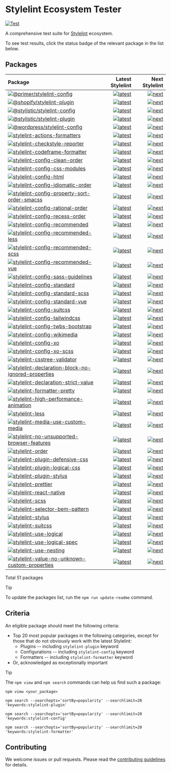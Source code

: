# Stylelint Ecosystem Tester

[![Test](https://github.com/stylelint/stylelint-ecosystem-tester/actions/workflows/test.yml/badge.svg)](https://github.com/stylelint/stylelint-ecosystem-tester/actions/workflows/test.yml)

A comprehensive test suite for [Stylelint](https://stylelint.io) ecosystem.

To see test results, click the status badge of the relevant package in the list below.

## Packages

<!-- START:PACKAGES -->

| Package                                                                                                                                                                                                                     |                                                                                                                                                                                                                                                                                                                            Latest Stylelint |                                                                                                                                                                                                                                                                                                                        Next Stylelint |
| :-------------------------------------------------------------------------------------------------------------------------------------------------------------------------------------------------------------------------- | ------------------------------------------------------------------------------------------------------------------------------------------------------------------------------------------------------------------------------------------------------------------------------------------------------------------------------------------: | ------------------------------------------------------------------------------------------------------------------------------------------------------------------------------------------------------------------------------------------------------------------------------------------------------------------------------------: |
| [![@primer/stylelint-config](https://img.shields.io/npm/v/@primer/stylelint-config.svg)](https://www.npmjs.com/package/@primer/stylelint-config)                                                                            |                                                     [![latest](https://github.com/romainmenke/stylelint-ecosystem-tester/actions/workflows/test-package-000-primer-stylelint-config.latest.yml/badge.svg)](https://github.com/romainmenke/stylelint-ecosystem-tester/actions/workflows/test-package-000-primer-stylelint-config.latest.yml) |                                                     [![next](https://github.com/romainmenke/stylelint-ecosystem-tester/actions/workflows/test-package-000-primer-stylelint-config.next.yml/badge.svg)](https://github.com/romainmenke/stylelint-ecosystem-tester/actions/workflows/test-package-000-primer-stylelint-config.next.yml) |
| [![@shopify/stylelint-plugin](https://img.shields.io/npm/v/@shopify/stylelint-plugin.svg)](https://www.npmjs.com/package/@shopify/stylelint-plugin)                                                                         |                                                   [![latest](https://github.com/romainmenke/stylelint-ecosystem-tester/actions/workflows/test-package-001-shopify-stylelint-plugin.latest.yml/badge.svg)](https://github.com/romainmenke/stylelint-ecosystem-tester/actions/workflows/test-package-001-shopify-stylelint-plugin.latest.yml) |                                                   [![next](https://github.com/romainmenke/stylelint-ecosystem-tester/actions/workflows/test-package-001-shopify-stylelint-plugin.next.yml/badge.svg)](https://github.com/romainmenke/stylelint-ecosystem-tester/actions/workflows/test-package-001-shopify-stylelint-plugin.next.yml) |
| [![@stylistic/stylelint-config](https://img.shields.io/npm/v/@stylistic/stylelint-config.svg)](https://www.npmjs.com/package/@stylistic/stylelint-config)                                                                   |                                               [![latest](https://github.com/romainmenke/stylelint-ecosystem-tester/actions/workflows/test-package-002-stylistic-stylelint-config.latest.yml/badge.svg)](https://github.com/romainmenke/stylelint-ecosystem-tester/actions/workflows/test-package-002-stylistic-stylelint-config.latest.yml) |                                               [![next](https://github.com/romainmenke/stylelint-ecosystem-tester/actions/workflows/test-package-002-stylistic-stylelint-config.next.yml/badge.svg)](https://github.com/romainmenke/stylelint-ecosystem-tester/actions/workflows/test-package-002-stylistic-stylelint-config.next.yml) |
| [![@stylistic/stylelint-plugin](https://img.shields.io/npm/v/@stylistic/stylelint-plugin.svg)](https://www.npmjs.com/package/@stylistic/stylelint-plugin)                                                                   |                                               [![latest](https://github.com/romainmenke/stylelint-ecosystem-tester/actions/workflows/test-package-003-stylistic-stylelint-plugin.latest.yml/badge.svg)](https://github.com/romainmenke/stylelint-ecosystem-tester/actions/workflows/test-package-003-stylistic-stylelint-plugin.latest.yml) |                                               [![next](https://github.com/romainmenke/stylelint-ecosystem-tester/actions/workflows/test-package-003-stylistic-stylelint-plugin.next.yml/badge.svg)](https://github.com/romainmenke/stylelint-ecosystem-tester/actions/workflows/test-package-003-stylistic-stylelint-plugin.next.yml) |
| [![@wordpress/stylelint-config](https://img.shields.io/npm/v/@wordpress/stylelint-config.svg)](https://www.npmjs.com/package/@wordpress/stylelint-config)                                                                   |                                               [![latest](https://github.com/romainmenke/stylelint-ecosystem-tester/actions/workflows/test-package-004-wordpress-stylelint-config.latest.yml/badge.svg)](https://github.com/romainmenke/stylelint-ecosystem-tester/actions/workflows/test-package-004-wordpress-stylelint-config.latest.yml) |                                               [![next](https://github.com/romainmenke/stylelint-ecosystem-tester/actions/workflows/test-package-004-wordpress-stylelint-config.next.yml/badge.svg)](https://github.com/romainmenke/stylelint-ecosystem-tester/actions/workflows/test-package-004-wordpress-stylelint-config.next.yml) |
| [![stylelint-actions-formatters](https://img.shields.io/npm/v/stylelint-actions-formatters.svg)](https://www.npmjs.com/package/stylelint-actions-formatters)                                                                |                                           [![latest](https://github.com/romainmenke/stylelint-ecosystem-tester/actions/workflows/test-package-005-stylelint-actions-formatters.latest.yml/badge.svg)](https://github.com/romainmenke/stylelint-ecosystem-tester/actions/workflows/test-package-005-stylelint-actions-formatters.latest.yml) |                                           [![next](https://github.com/romainmenke/stylelint-ecosystem-tester/actions/workflows/test-package-005-stylelint-actions-formatters.next.yml/badge.svg)](https://github.com/romainmenke/stylelint-ecosystem-tester/actions/workflows/test-package-005-stylelint-actions-formatters.next.yml) |
| [![stylelint-checkstyle-reporter](https://img.shields.io/npm/v/stylelint-checkstyle-reporter.svg)](https://www.npmjs.com/package/stylelint-checkstyle-reporter)                                                             |                                         [![latest](https://github.com/romainmenke/stylelint-ecosystem-tester/actions/workflows/test-package-006-stylelint-checkstyle-reporter.latest.yml/badge.svg)](https://github.com/romainmenke/stylelint-ecosystem-tester/actions/workflows/test-package-006-stylelint-checkstyle-reporter.latest.yml) |                                         [![next](https://github.com/romainmenke/stylelint-ecosystem-tester/actions/workflows/test-package-006-stylelint-checkstyle-reporter.next.yml/badge.svg)](https://github.com/romainmenke/stylelint-ecosystem-tester/actions/workflows/test-package-006-stylelint-checkstyle-reporter.next.yml) |
| [![stylelint-codeframe-formatter](https://img.shields.io/npm/v/stylelint-codeframe-formatter.svg)](https://www.npmjs.com/package/stylelint-codeframe-formatter)                                                             |                                         [![latest](https://github.com/romainmenke/stylelint-ecosystem-tester/actions/workflows/test-package-007-stylelint-codeframe-formatter.latest.yml/badge.svg)](https://github.com/romainmenke/stylelint-ecosystem-tester/actions/workflows/test-package-007-stylelint-codeframe-formatter.latest.yml) |                                         [![next](https://github.com/romainmenke/stylelint-ecosystem-tester/actions/workflows/test-package-007-stylelint-codeframe-formatter.next.yml/badge.svg)](https://github.com/romainmenke/stylelint-ecosystem-tester/actions/workflows/test-package-007-stylelint-codeframe-formatter.next.yml) |
| [![stylelint-config-clean-order](https://img.shields.io/npm/v/stylelint-config-clean-order.svg)](https://www.npmjs.com/package/stylelint-config-clean-order)                                                                |                                           [![latest](https://github.com/romainmenke/stylelint-ecosystem-tester/actions/workflows/test-package-008-stylelint-config-clean-order.latest.yml/badge.svg)](https://github.com/romainmenke/stylelint-ecosystem-tester/actions/workflows/test-package-008-stylelint-config-clean-order.latest.yml) |                                           [![next](https://github.com/romainmenke/stylelint-ecosystem-tester/actions/workflows/test-package-008-stylelint-config-clean-order.next.yml/badge.svg)](https://github.com/romainmenke/stylelint-ecosystem-tester/actions/workflows/test-package-008-stylelint-config-clean-order.next.yml) |
| [![stylelint-config-css-modules](https://img.shields.io/npm/v/stylelint-config-css-modules.svg)](https://www.npmjs.com/package/stylelint-config-css-modules)                                                                |                                           [![latest](https://github.com/romainmenke/stylelint-ecosystem-tester/actions/workflows/test-package-009-stylelint-config-css-modules.latest.yml/badge.svg)](https://github.com/romainmenke/stylelint-ecosystem-tester/actions/workflows/test-package-009-stylelint-config-css-modules.latest.yml) |                                           [![next](https://github.com/romainmenke/stylelint-ecosystem-tester/actions/workflows/test-package-009-stylelint-config-css-modules.next.yml/badge.svg)](https://github.com/romainmenke/stylelint-ecosystem-tester/actions/workflows/test-package-009-stylelint-config-css-modules.next.yml) |
| [![stylelint-config-html](https://img.shields.io/npm/v/stylelint-config-html.svg)](https://www.npmjs.com/package/stylelint-config-html)                                                                                     |                                                         [![latest](https://github.com/romainmenke/stylelint-ecosystem-tester/actions/workflows/test-package-010-stylelint-config-html.latest.yml/badge.svg)](https://github.com/romainmenke/stylelint-ecosystem-tester/actions/workflows/test-package-010-stylelint-config-html.latest.yml) |                                                         [![next](https://github.com/romainmenke/stylelint-ecosystem-tester/actions/workflows/test-package-010-stylelint-config-html.next.yml/badge.svg)](https://github.com/romainmenke/stylelint-ecosystem-tester/actions/workflows/test-package-010-stylelint-config-html.next.yml) |
| [![stylelint-config-idiomatic-order](https://img.shields.io/npm/v/stylelint-config-idiomatic-order.svg)](https://www.npmjs.com/package/stylelint-config-idiomatic-order)                                                    |                                   [![latest](https://github.com/romainmenke/stylelint-ecosystem-tester/actions/workflows/test-package-011-stylelint-config-idiomatic-order.latest.yml/badge.svg)](https://github.com/romainmenke/stylelint-ecosystem-tester/actions/workflows/test-package-011-stylelint-config-idiomatic-order.latest.yml) |                                   [![next](https://github.com/romainmenke/stylelint-ecosystem-tester/actions/workflows/test-package-011-stylelint-config-idiomatic-order.next.yml/badge.svg)](https://github.com/romainmenke/stylelint-ecosystem-tester/actions/workflows/test-package-011-stylelint-config-idiomatic-order.next.yml) |
| [![stylelint-config-property-sort-order-smacss](https://img.shields.io/npm/v/stylelint-config-property-sort-order-smacss.svg)](https://www.npmjs.com/package/stylelint-config-property-sort-order-smacss)                   |             [![latest](https://github.com/romainmenke/stylelint-ecosystem-tester/actions/workflows/test-package-012-stylelint-config-property-sort-order-smacss.latest.yml/badge.svg)](https://github.com/romainmenke/stylelint-ecosystem-tester/actions/workflows/test-package-012-stylelint-config-property-sort-order-smacss.latest.yml) |             [![next](https://github.com/romainmenke/stylelint-ecosystem-tester/actions/workflows/test-package-012-stylelint-config-property-sort-order-smacss.next.yml/badge.svg)](https://github.com/romainmenke/stylelint-ecosystem-tester/actions/workflows/test-package-012-stylelint-config-property-sort-order-smacss.next.yml) |
| [![stylelint-config-rational-order](https://img.shields.io/npm/v/stylelint-config-rational-order.svg)](https://www.npmjs.com/package/stylelint-config-rational-order)                                                       |                                     [![latest](https://github.com/romainmenke/stylelint-ecosystem-tester/actions/workflows/test-package-013-stylelint-config-rational-order.latest.yml/badge.svg)](https://github.com/romainmenke/stylelint-ecosystem-tester/actions/workflows/test-package-013-stylelint-config-rational-order.latest.yml) |                                     [![next](https://github.com/romainmenke/stylelint-ecosystem-tester/actions/workflows/test-package-013-stylelint-config-rational-order.next.yml/badge.svg)](https://github.com/romainmenke/stylelint-ecosystem-tester/actions/workflows/test-package-013-stylelint-config-rational-order.next.yml) |
| [![stylelint-config-recess-order](https://img.shields.io/npm/v/stylelint-config-recess-order.svg)](https://www.npmjs.com/package/stylelint-config-recess-order)                                                             |                                         [![latest](https://github.com/romainmenke/stylelint-ecosystem-tester/actions/workflows/test-package-014-stylelint-config-recess-order.latest.yml/badge.svg)](https://github.com/romainmenke/stylelint-ecosystem-tester/actions/workflows/test-package-014-stylelint-config-recess-order.latest.yml) |                                         [![next](https://github.com/romainmenke/stylelint-ecosystem-tester/actions/workflows/test-package-014-stylelint-config-recess-order.next.yml/badge.svg)](https://github.com/romainmenke/stylelint-ecosystem-tester/actions/workflows/test-package-014-stylelint-config-recess-order.next.yml) |
| [![stylelint-config-recommended](https://img.shields.io/npm/v/stylelint-config-recommended.svg)](https://www.npmjs.com/package/stylelint-config-recommended)                                                                |                                           [![latest](https://github.com/romainmenke/stylelint-ecosystem-tester/actions/workflows/test-package-015-stylelint-config-recommended.latest.yml/badge.svg)](https://github.com/romainmenke/stylelint-ecosystem-tester/actions/workflows/test-package-015-stylelint-config-recommended.latest.yml) |                                           [![next](https://github.com/romainmenke/stylelint-ecosystem-tester/actions/workflows/test-package-015-stylelint-config-recommended.next.yml/badge.svg)](https://github.com/romainmenke/stylelint-ecosystem-tester/actions/workflows/test-package-015-stylelint-config-recommended.next.yml) |
| [![stylelint-config-recommended-less](https://img.shields.io/npm/v/stylelint-config-recommended-less.svg)](https://www.npmjs.com/package/stylelint-config-recommended-less)                                                 |                                 [![latest](https://github.com/romainmenke/stylelint-ecosystem-tester/actions/workflows/test-package-016-stylelint-config-recommended-less.latest.yml/badge.svg)](https://github.com/romainmenke/stylelint-ecosystem-tester/actions/workflows/test-package-016-stylelint-config-recommended-less.latest.yml) |                                 [![next](https://github.com/romainmenke/stylelint-ecosystem-tester/actions/workflows/test-package-016-stylelint-config-recommended-less.next.yml/badge.svg)](https://github.com/romainmenke/stylelint-ecosystem-tester/actions/workflows/test-package-016-stylelint-config-recommended-less.next.yml) |
| [![stylelint-config-recommended-scss](https://img.shields.io/npm/v/stylelint-config-recommended-scss.svg)](https://www.npmjs.com/package/stylelint-config-recommended-scss)                                                 |                                 [![latest](https://github.com/romainmenke/stylelint-ecosystem-tester/actions/workflows/test-package-017-stylelint-config-recommended-scss.latest.yml/badge.svg)](https://github.com/romainmenke/stylelint-ecosystem-tester/actions/workflows/test-package-017-stylelint-config-recommended-scss.latest.yml) |                                 [![next](https://github.com/romainmenke/stylelint-ecosystem-tester/actions/workflows/test-package-017-stylelint-config-recommended-scss.next.yml/badge.svg)](https://github.com/romainmenke/stylelint-ecosystem-tester/actions/workflows/test-package-017-stylelint-config-recommended-scss.next.yml) |
| [![stylelint-config-recommended-vue](https://img.shields.io/npm/v/stylelint-config-recommended-vue.svg)](https://www.npmjs.com/package/stylelint-config-recommended-vue)                                                    |                                   [![latest](https://github.com/romainmenke/stylelint-ecosystem-tester/actions/workflows/test-package-018-stylelint-config-recommended-vue.latest.yml/badge.svg)](https://github.com/romainmenke/stylelint-ecosystem-tester/actions/workflows/test-package-018-stylelint-config-recommended-vue.latest.yml) |                                   [![next](https://github.com/romainmenke/stylelint-ecosystem-tester/actions/workflows/test-package-018-stylelint-config-recommended-vue.next.yml/badge.svg)](https://github.com/romainmenke/stylelint-ecosystem-tester/actions/workflows/test-package-018-stylelint-config-recommended-vue.next.yml) |
| [![stylelint-config-sass-guidelines](https://img.shields.io/npm/v/stylelint-config-sass-guidelines.svg)](https://www.npmjs.com/package/stylelint-config-sass-guidelines)                                                    |                                   [![latest](https://github.com/romainmenke/stylelint-ecosystem-tester/actions/workflows/test-package-019-stylelint-config-sass-guidelines.latest.yml/badge.svg)](https://github.com/romainmenke/stylelint-ecosystem-tester/actions/workflows/test-package-019-stylelint-config-sass-guidelines.latest.yml) |                                   [![next](https://github.com/romainmenke/stylelint-ecosystem-tester/actions/workflows/test-package-019-stylelint-config-sass-guidelines.next.yml/badge.svg)](https://github.com/romainmenke/stylelint-ecosystem-tester/actions/workflows/test-package-019-stylelint-config-sass-guidelines.next.yml) |
| [![stylelint-config-standard](https://img.shields.io/npm/v/stylelint-config-standard.svg)](https://www.npmjs.com/package/stylelint-config-standard)                                                                         |                                                 [![latest](https://github.com/romainmenke/stylelint-ecosystem-tester/actions/workflows/test-package-020-stylelint-config-standard.latest.yml/badge.svg)](https://github.com/romainmenke/stylelint-ecosystem-tester/actions/workflows/test-package-020-stylelint-config-standard.latest.yml) |                                                 [![next](https://github.com/romainmenke/stylelint-ecosystem-tester/actions/workflows/test-package-020-stylelint-config-standard.next.yml/badge.svg)](https://github.com/romainmenke/stylelint-ecosystem-tester/actions/workflows/test-package-020-stylelint-config-standard.next.yml) |
| [![stylelint-config-standard-scss](https://img.shields.io/npm/v/stylelint-config-standard-scss.svg)](https://www.npmjs.com/package/stylelint-config-standard-scss)                                                          |                                       [![latest](https://github.com/romainmenke/stylelint-ecosystem-tester/actions/workflows/test-package-021-stylelint-config-standard-scss.latest.yml/badge.svg)](https://github.com/romainmenke/stylelint-ecosystem-tester/actions/workflows/test-package-021-stylelint-config-standard-scss.latest.yml) |                                       [![next](https://github.com/romainmenke/stylelint-ecosystem-tester/actions/workflows/test-package-021-stylelint-config-standard-scss.next.yml/badge.svg)](https://github.com/romainmenke/stylelint-ecosystem-tester/actions/workflows/test-package-021-stylelint-config-standard-scss.next.yml) |
| [![stylelint-config-standard-vue](https://img.shields.io/npm/v/stylelint-config-standard-vue.svg)](https://www.npmjs.com/package/stylelint-config-standard-vue)                                                             |                                         [![latest](https://github.com/romainmenke/stylelint-ecosystem-tester/actions/workflows/test-package-022-stylelint-config-standard-vue.latest.yml/badge.svg)](https://github.com/romainmenke/stylelint-ecosystem-tester/actions/workflows/test-package-022-stylelint-config-standard-vue.latest.yml) |                                         [![next](https://github.com/romainmenke/stylelint-ecosystem-tester/actions/workflows/test-package-022-stylelint-config-standard-vue.next.yml/badge.svg)](https://github.com/romainmenke/stylelint-ecosystem-tester/actions/workflows/test-package-022-stylelint-config-standard-vue.next.yml) |
| [![stylelint-config-suitcss](https://img.shields.io/npm/v/stylelint-config-suitcss.svg)](https://www.npmjs.com/package/stylelint-config-suitcss)                                                                            |                                                   [![latest](https://github.com/romainmenke/stylelint-ecosystem-tester/actions/workflows/test-package-023-stylelint-config-suitcss.latest.yml/badge.svg)](https://github.com/romainmenke/stylelint-ecosystem-tester/actions/workflows/test-package-023-stylelint-config-suitcss.latest.yml) |                                                   [![next](https://github.com/romainmenke/stylelint-ecosystem-tester/actions/workflows/test-package-023-stylelint-config-suitcss.next.yml/badge.svg)](https://github.com/romainmenke/stylelint-ecosystem-tester/actions/workflows/test-package-023-stylelint-config-suitcss.next.yml) |
| [![stylelint-config-tailwindcss](https://img.shields.io/npm/v/stylelint-config-tailwindcss.svg)](https://www.npmjs.com/package/stylelint-config-tailwindcss)                                                                |                                           [![latest](https://github.com/romainmenke/stylelint-ecosystem-tester/actions/workflows/test-package-024-stylelint-config-tailwindcss.latest.yml/badge.svg)](https://github.com/romainmenke/stylelint-ecosystem-tester/actions/workflows/test-package-024-stylelint-config-tailwindcss.latest.yml) |                                           [![next](https://github.com/romainmenke/stylelint-ecosystem-tester/actions/workflows/test-package-024-stylelint-config-tailwindcss.next.yml/badge.svg)](https://github.com/romainmenke/stylelint-ecosystem-tester/actions/workflows/test-package-024-stylelint-config-tailwindcss.next.yml) |
| [![stylelint-config-twbs-bootstrap](https://img.shields.io/npm/v/stylelint-config-twbs-bootstrap.svg)](https://www.npmjs.com/package/stylelint-config-twbs-bootstrap)                                                       |                                     [![latest](https://github.com/romainmenke/stylelint-ecosystem-tester/actions/workflows/test-package-025-stylelint-config-twbs-bootstrap.latest.yml/badge.svg)](https://github.com/romainmenke/stylelint-ecosystem-tester/actions/workflows/test-package-025-stylelint-config-twbs-bootstrap.latest.yml) |                                     [![next](https://github.com/romainmenke/stylelint-ecosystem-tester/actions/workflows/test-package-025-stylelint-config-twbs-bootstrap.next.yml/badge.svg)](https://github.com/romainmenke/stylelint-ecosystem-tester/actions/workflows/test-package-025-stylelint-config-twbs-bootstrap.next.yml) |
| [![stylelint-config-wikimedia](https://img.shields.io/npm/v/stylelint-config-wikimedia.svg)](https://www.npmjs.com/package/stylelint-config-wikimedia)                                                                      |                                               [![latest](https://github.com/romainmenke/stylelint-ecosystem-tester/actions/workflows/test-package-026-stylelint-config-wikimedia.latest.yml/badge.svg)](https://github.com/romainmenke/stylelint-ecosystem-tester/actions/workflows/test-package-026-stylelint-config-wikimedia.latest.yml) |                                               [![next](https://github.com/romainmenke/stylelint-ecosystem-tester/actions/workflows/test-package-026-stylelint-config-wikimedia.next.yml/badge.svg)](https://github.com/romainmenke/stylelint-ecosystem-tester/actions/workflows/test-package-026-stylelint-config-wikimedia.next.yml) |
| [![stylelint-config-xo](https://img.shields.io/npm/v/stylelint-config-xo.svg)](https://www.npmjs.com/package/stylelint-config-xo)                                                                                           |                                                             [![latest](https://github.com/romainmenke/stylelint-ecosystem-tester/actions/workflows/test-package-027-stylelint-config-xo.latest.yml/badge.svg)](https://github.com/romainmenke/stylelint-ecosystem-tester/actions/workflows/test-package-027-stylelint-config-xo.latest.yml) |                                                             [![next](https://github.com/romainmenke/stylelint-ecosystem-tester/actions/workflows/test-package-027-stylelint-config-xo.next.yml/badge.svg)](https://github.com/romainmenke/stylelint-ecosystem-tester/actions/workflows/test-package-027-stylelint-config-xo.next.yml) |
| [![stylelint-config-xo-scss](https://img.shields.io/npm/v/stylelint-config-xo-scss.svg)](https://www.npmjs.com/package/stylelint-config-xo-scss)                                                                            |                                                   [![latest](https://github.com/romainmenke/stylelint-ecosystem-tester/actions/workflows/test-package-028-stylelint-config-xo-scss.latest.yml/badge.svg)](https://github.com/romainmenke/stylelint-ecosystem-tester/actions/workflows/test-package-028-stylelint-config-xo-scss.latest.yml) |                                                   [![next](https://github.com/romainmenke/stylelint-ecosystem-tester/actions/workflows/test-package-028-stylelint-config-xo-scss.next.yml/badge.svg)](https://github.com/romainmenke/stylelint-ecosystem-tester/actions/workflows/test-package-028-stylelint-config-xo-scss.next.yml) |
| [![stylelint-csstree-validator](https://img.shields.io/npm/v/stylelint-csstree-validator.svg)](https://www.npmjs.com/package/stylelint-csstree-validator)                                                                   |                                             [![latest](https://github.com/romainmenke/stylelint-ecosystem-tester/actions/workflows/test-package-029-stylelint-csstree-validator.latest.yml/badge.svg)](https://github.com/romainmenke/stylelint-ecosystem-tester/actions/workflows/test-package-029-stylelint-csstree-validator.latest.yml) |                                             [![next](https://github.com/romainmenke/stylelint-ecosystem-tester/actions/workflows/test-package-029-stylelint-csstree-validator.next.yml/badge.svg)](https://github.com/romainmenke/stylelint-ecosystem-tester/actions/workflows/test-package-029-stylelint-csstree-validator.next.yml) |
| [![stylelint-declaration-block-no-ignored-properties](https://img.shields.io/npm/v/stylelint-declaration-block-no-ignored-properties.svg)](https://www.npmjs.com/package/stylelint-declaration-block-no-ignored-properties) | [![latest](https://github.com/romainmenke/stylelint-ecosystem-tester/actions/workflows/test-package-030-stylelint-declaration-block-no-ignored-properties.latest.yml/badge.svg)](https://github.com/romainmenke/stylelint-ecosystem-tester/actions/workflows/test-package-030-stylelint-declaration-block-no-ignored-properties.latest.yml) | [![next](https://github.com/romainmenke/stylelint-ecosystem-tester/actions/workflows/test-package-030-stylelint-declaration-block-no-ignored-properties.next.yml/badge.svg)](https://github.com/romainmenke/stylelint-ecosystem-tester/actions/workflows/test-package-030-stylelint-declaration-block-no-ignored-properties.next.yml) |
| [![stylelint-declaration-strict-value](https://img.shields.io/npm/v/stylelint-declaration-strict-value.svg)](https://www.npmjs.com/package/stylelint-declaration-strict-value)                                              |                               [![latest](https://github.com/romainmenke/stylelint-ecosystem-tester/actions/workflows/test-package-031-stylelint-declaration-strict-value.latest.yml/badge.svg)](https://github.com/romainmenke/stylelint-ecosystem-tester/actions/workflows/test-package-031-stylelint-declaration-strict-value.latest.yml) |                               [![next](https://github.com/romainmenke/stylelint-ecosystem-tester/actions/workflows/test-package-031-stylelint-declaration-strict-value.next.yml/badge.svg)](https://github.com/romainmenke/stylelint-ecosystem-tester/actions/workflows/test-package-031-stylelint-declaration-strict-value.next.yml) |
| [![stylelint-formatter-pretty](https://img.shields.io/npm/v/stylelint-formatter-pretty.svg)](https://www.npmjs.com/package/stylelint-formatter-pretty)                                                                      |                                               [![latest](https://github.com/romainmenke/stylelint-ecosystem-tester/actions/workflows/test-package-032-stylelint-formatter-pretty.latest.yml/badge.svg)](https://github.com/romainmenke/stylelint-ecosystem-tester/actions/workflows/test-package-032-stylelint-formatter-pretty.latest.yml) |                                               [![next](https://github.com/romainmenke/stylelint-ecosystem-tester/actions/workflows/test-package-032-stylelint-formatter-pretty.next.yml/badge.svg)](https://github.com/romainmenke/stylelint-ecosystem-tester/actions/workflows/test-package-032-stylelint-formatter-pretty.next.yml) |
| [![stylelint-high-performance-animation](https://img.shields.io/npm/v/stylelint-high-performance-animation.svg)](https://www.npmjs.com/package/stylelint-high-performance-animation)                                        |                           [![latest](https://github.com/romainmenke/stylelint-ecosystem-tester/actions/workflows/test-package-033-stylelint-high-performance-animation.latest.yml/badge.svg)](https://github.com/romainmenke/stylelint-ecosystem-tester/actions/workflows/test-package-033-stylelint-high-performance-animation.latest.yml) |                           [![next](https://github.com/romainmenke/stylelint-ecosystem-tester/actions/workflows/test-package-033-stylelint-high-performance-animation.next.yml/badge.svg)](https://github.com/romainmenke/stylelint-ecosystem-tester/actions/workflows/test-package-033-stylelint-high-performance-animation.next.yml) |
| [![stylelint-less](https://img.shields.io/npm/v/stylelint-less.svg)](https://www.npmjs.com/package/stylelint-less)                                                                                                          |                                                                       [![latest](https://github.com/romainmenke/stylelint-ecosystem-tester/actions/workflows/test-package-034-stylelint-less.latest.yml/badge.svg)](https://github.com/romainmenke/stylelint-ecosystem-tester/actions/workflows/test-package-034-stylelint-less.latest.yml) |                                                                       [![next](https://github.com/romainmenke/stylelint-ecosystem-tester/actions/workflows/test-package-034-stylelint-less.next.yml/badge.svg)](https://github.com/romainmenke/stylelint-ecosystem-tester/actions/workflows/test-package-034-stylelint-less.next.yml) |
| [![stylelint-media-use-custom-media](https://img.shields.io/npm/v/stylelint-media-use-custom-media.svg)](https://www.npmjs.com/package/stylelint-media-use-custom-media)                                                    |                                   [![latest](https://github.com/romainmenke/stylelint-ecosystem-tester/actions/workflows/test-package-035-stylelint-media-use-custom-media.latest.yml/badge.svg)](https://github.com/romainmenke/stylelint-ecosystem-tester/actions/workflows/test-package-035-stylelint-media-use-custom-media.latest.yml) |                                   [![next](https://github.com/romainmenke/stylelint-ecosystem-tester/actions/workflows/test-package-035-stylelint-media-use-custom-media.next.yml/badge.svg)](https://github.com/romainmenke/stylelint-ecosystem-tester/actions/workflows/test-package-035-stylelint-media-use-custom-media.next.yml) |
| [![stylelint-no-unsupported-browser-features](https://img.shields.io/npm/v/stylelint-no-unsupported-browser-features.svg)](https://www.npmjs.com/package/stylelint-no-unsupported-browser-features)                         |                 [![latest](https://github.com/romainmenke/stylelint-ecosystem-tester/actions/workflows/test-package-036-stylelint-no-unsupported-browser-features.latest.yml/badge.svg)](https://github.com/romainmenke/stylelint-ecosystem-tester/actions/workflows/test-package-036-stylelint-no-unsupported-browser-features.latest.yml) |                 [![next](https://github.com/romainmenke/stylelint-ecosystem-tester/actions/workflows/test-package-036-stylelint-no-unsupported-browser-features.next.yml/badge.svg)](https://github.com/romainmenke/stylelint-ecosystem-tester/actions/workflows/test-package-036-stylelint-no-unsupported-browser-features.next.yml) |
| [![stylelint-order](https://img.shields.io/npm/v/stylelint-order.svg)](https://www.npmjs.com/package/stylelint-order)                                                                                                       |                                                                     [![latest](https://github.com/romainmenke/stylelint-ecosystem-tester/actions/workflows/test-package-037-stylelint-order.latest.yml/badge.svg)](https://github.com/romainmenke/stylelint-ecosystem-tester/actions/workflows/test-package-037-stylelint-order.latest.yml) |                                                                     [![next](https://github.com/romainmenke/stylelint-ecosystem-tester/actions/workflows/test-package-037-stylelint-order.next.yml/badge.svg)](https://github.com/romainmenke/stylelint-ecosystem-tester/actions/workflows/test-package-037-stylelint-order.next.yml) |
| [![stylelint-plugin-defensive-css](https://img.shields.io/npm/v/stylelint-plugin-defensive-css.svg)](https://www.npmjs.com/package/stylelint-plugin-defensive-css)                                                          |                                       [![latest](https://github.com/romainmenke/stylelint-ecosystem-tester/actions/workflows/test-package-038-stylelint-plugin-defensive-css.latest.yml/badge.svg)](https://github.com/romainmenke/stylelint-ecosystem-tester/actions/workflows/test-package-038-stylelint-plugin-defensive-css.latest.yml) |                                       [![next](https://github.com/romainmenke/stylelint-ecosystem-tester/actions/workflows/test-package-038-stylelint-plugin-defensive-css.next.yml/badge.svg)](https://github.com/romainmenke/stylelint-ecosystem-tester/actions/workflows/test-package-038-stylelint-plugin-defensive-css.next.yml) |
| [![stylelint-plugin-logical-css](https://img.shields.io/npm/v/stylelint-plugin-logical-css.svg)](https://www.npmjs.com/package/stylelint-plugin-logical-css)                                                                |                                           [![latest](https://github.com/romainmenke/stylelint-ecosystem-tester/actions/workflows/test-package-039-stylelint-plugin-logical-css.latest.yml/badge.svg)](https://github.com/romainmenke/stylelint-ecosystem-tester/actions/workflows/test-package-039-stylelint-plugin-logical-css.latest.yml) |                                           [![next](https://github.com/romainmenke/stylelint-ecosystem-tester/actions/workflows/test-package-039-stylelint-plugin-logical-css.next.yml/badge.svg)](https://github.com/romainmenke/stylelint-ecosystem-tester/actions/workflows/test-package-039-stylelint-plugin-logical-css.next.yml) |
| [![stylelint-plugin-stylus](https://img.shields.io/npm/v/stylelint-plugin-stylus.svg)](https://www.npmjs.com/package/stylelint-plugin-stylus)                                                                               |                                                     [![latest](https://github.com/romainmenke/stylelint-ecosystem-tester/actions/workflows/test-package-040-stylelint-plugin-stylus.latest.yml/badge.svg)](https://github.com/romainmenke/stylelint-ecosystem-tester/actions/workflows/test-package-040-stylelint-plugin-stylus.latest.yml) |                                                     [![next](https://github.com/romainmenke/stylelint-ecosystem-tester/actions/workflows/test-package-040-stylelint-plugin-stylus.next.yml/badge.svg)](https://github.com/romainmenke/stylelint-ecosystem-tester/actions/workflows/test-package-040-stylelint-plugin-stylus.next.yml) |
| [![stylelint-prettier](https://img.shields.io/npm/v/stylelint-prettier.svg)](https://www.npmjs.com/package/stylelint-prettier)                                                                                              |                                                               [![latest](https://github.com/romainmenke/stylelint-ecosystem-tester/actions/workflows/test-package-041-stylelint-prettier.latest.yml/badge.svg)](https://github.com/romainmenke/stylelint-ecosystem-tester/actions/workflows/test-package-041-stylelint-prettier.latest.yml) |                                                               [![next](https://github.com/romainmenke/stylelint-ecosystem-tester/actions/workflows/test-package-041-stylelint-prettier.next.yml/badge.svg)](https://github.com/romainmenke/stylelint-ecosystem-tester/actions/workflows/test-package-041-stylelint-prettier.next.yml) |
| [![stylelint-react-native](https://img.shields.io/npm/v/stylelint-react-native.svg)](https://www.npmjs.com/package/stylelint-react-native)                                                                                  |                                                       [![latest](https://github.com/romainmenke/stylelint-ecosystem-tester/actions/workflows/test-package-042-stylelint-react-native.latest.yml/badge.svg)](https://github.com/romainmenke/stylelint-ecosystem-tester/actions/workflows/test-package-042-stylelint-react-native.latest.yml) |                                                       [![next](https://github.com/romainmenke/stylelint-ecosystem-tester/actions/workflows/test-package-042-stylelint-react-native.next.yml/badge.svg)](https://github.com/romainmenke/stylelint-ecosystem-tester/actions/workflows/test-package-042-stylelint-react-native.next.yml) |
| [![stylelint-scss](https://img.shields.io/npm/v/stylelint-scss.svg)](https://www.npmjs.com/package/stylelint-scss)                                                                                                          |                                                                       [![latest](https://github.com/romainmenke/stylelint-ecosystem-tester/actions/workflows/test-package-043-stylelint-scss.latest.yml/badge.svg)](https://github.com/romainmenke/stylelint-ecosystem-tester/actions/workflows/test-package-043-stylelint-scss.latest.yml) |                                                                       [![next](https://github.com/romainmenke/stylelint-ecosystem-tester/actions/workflows/test-package-043-stylelint-scss.next.yml/badge.svg)](https://github.com/romainmenke/stylelint-ecosystem-tester/actions/workflows/test-package-043-stylelint-scss.next.yml) |
| [![stylelint-selector-bem-pattern](https://img.shields.io/npm/v/stylelint-selector-bem-pattern.svg)](https://www.npmjs.com/package/stylelint-selector-bem-pattern)                                                          |                                       [![latest](https://github.com/romainmenke/stylelint-ecosystem-tester/actions/workflows/test-package-044-stylelint-selector-bem-pattern.latest.yml/badge.svg)](https://github.com/romainmenke/stylelint-ecosystem-tester/actions/workflows/test-package-044-stylelint-selector-bem-pattern.latest.yml) |                                       [![next](https://github.com/romainmenke/stylelint-ecosystem-tester/actions/workflows/test-package-044-stylelint-selector-bem-pattern.next.yml/badge.svg)](https://github.com/romainmenke/stylelint-ecosystem-tester/actions/workflows/test-package-044-stylelint-selector-bem-pattern.next.yml) |
| [![stylelint-stylus](https://img.shields.io/npm/v/stylelint-stylus.svg)](https://www.npmjs.com/package/stylelint-stylus)                                                                                                    |                                                                   [![latest](https://github.com/romainmenke/stylelint-ecosystem-tester/actions/workflows/test-package-045-stylelint-stylus.latest.yml/badge.svg)](https://github.com/romainmenke/stylelint-ecosystem-tester/actions/workflows/test-package-045-stylelint-stylus.latest.yml) |                                                                   [![next](https://github.com/romainmenke/stylelint-ecosystem-tester/actions/workflows/test-package-045-stylelint-stylus.next.yml/badge.svg)](https://github.com/romainmenke/stylelint-ecosystem-tester/actions/workflows/test-package-045-stylelint-stylus.next.yml) |
| [![stylelint-suitcss](https://img.shields.io/npm/v/stylelint-suitcss.svg)](https://www.npmjs.com/package/stylelint-suitcss)                                                                                                 |                                                                 [![latest](https://github.com/romainmenke/stylelint-ecosystem-tester/actions/workflows/test-package-046-stylelint-suitcss.latest.yml/badge.svg)](https://github.com/romainmenke/stylelint-ecosystem-tester/actions/workflows/test-package-046-stylelint-suitcss.latest.yml) |                                                                 [![next](https://github.com/romainmenke/stylelint-ecosystem-tester/actions/workflows/test-package-046-stylelint-suitcss.next.yml/badge.svg)](https://github.com/romainmenke/stylelint-ecosystem-tester/actions/workflows/test-package-046-stylelint-suitcss.next.yml) |
| [![stylelint-use-logical](https://img.shields.io/npm/v/stylelint-use-logical.svg)](https://www.npmjs.com/package/stylelint-use-logical)                                                                                     |                                                         [![latest](https://github.com/romainmenke/stylelint-ecosystem-tester/actions/workflows/test-package-047-stylelint-use-logical.latest.yml/badge.svg)](https://github.com/romainmenke/stylelint-ecosystem-tester/actions/workflows/test-package-047-stylelint-use-logical.latest.yml) |                                                         [![next](https://github.com/romainmenke/stylelint-ecosystem-tester/actions/workflows/test-package-047-stylelint-use-logical.next.yml/badge.svg)](https://github.com/romainmenke/stylelint-ecosystem-tester/actions/workflows/test-package-047-stylelint-use-logical.next.yml) |
| [![stylelint-use-logical-spec](https://img.shields.io/npm/v/stylelint-use-logical-spec.svg)](https://www.npmjs.com/package/stylelint-use-logical-spec)                                                                      |                                               [![latest](https://github.com/romainmenke/stylelint-ecosystem-tester/actions/workflows/test-package-048-stylelint-use-logical-spec.latest.yml/badge.svg)](https://github.com/romainmenke/stylelint-ecosystem-tester/actions/workflows/test-package-048-stylelint-use-logical-spec.latest.yml) |                                               [![next](https://github.com/romainmenke/stylelint-ecosystem-tester/actions/workflows/test-package-048-stylelint-use-logical-spec.next.yml/badge.svg)](https://github.com/romainmenke/stylelint-ecosystem-tester/actions/workflows/test-package-048-stylelint-use-logical-spec.next.yml) |
| [![stylelint-use-nesting](https://img.shields.io/npm/v/stylelint-use-nesting.svg)](https://www.npmjs.com/package/stylelint-use-nesting)                                                                                     |                                                         [![latest](https://github.com/romainmenke/stylelint-ecosystem-tester/actions/workflows/test-package-049-stylelint-use-nesting.latest.yml/badge.svg)](https://github.com/romainmenke/stylelint-ecosystem-tester/actions/workflows/test-package-049-stylelint-use-nesting.latest.yml) |                                                         [![next](https://github.com/romainmenke/stylelint-ecosystem-tester/actions/workflows/test-package-049-stylelint-use-nesting.next.yml/badge.svg)](https://github.com/romainmenke/stylelint-ecosystem-tester/actions/workflows/test-package-049-stylelint-use-nesting.next.yml) |
| [![stylelint-value-no-unknown-custom-properties](https://img.shields.io/npm/v/stylelint-value-no-unknown-custom-properties.svg)](https://www.npmjs.com/package/stylelint-value-no-unknown-custom-properties)                |           [![latest](https://github.com/romainmenke/stylelint-ecosystem-tester/actions/workflows/test-package-050-stylelint-value-no-unknown-custom-properties.latest.yml/badge.svg)](https://github.com/romainmenke/stylelint-ecosystem-tester/actions/workflows/test-package-050-stylelint-value-no-unknown-custom-properties.latest.yml) |           [![next](https://github.com/romainmenke/stylelint-ecosystem-tester/actions/workflows/test-package-050-stylelint-value-no-unknown-custom-properties.next.yml/badge.svg)](https://github.com/romainmenke/stylelint-ecosystem-tester/actions/workflows/test-package-050-stylelint-value-no-unknown-custom-properties.next.yml) |

Total 51 packages

<!-- END:PACKAGES -->

> [!TIP]
> To update the packages list, run the `npm run update-readme` command.

## Criteria

An eligible package should meet the following criteria:

- Top 20 most popular packages in the following categories, except for those that do not obviously work with the latest Stylelint:
  - Plugins -- including `stylelint-plugin` keyword
  - Configurations -- including `stylelint-config` keyword
  - Formatters -- including `stylelint-formatter` keyword
- Or, acknowledged as exceptionally important

> [!TIP]
> The `npm view` and `npm search` commands can help us find such a package:
>
> ```shell
> npm view <your_package>
> ```
>
> ```shell
> npm search --searchopts='sortBy=popularity' --searchlimit=20 'keywords:stylelint-plugin'
> ```
>
> ```shell
> npm search --searchopts='sortBy=popularity' --searchlimit=20 'keywords:stylelint-config'
> ```
>
> ```shell
> npm search --searchopts='sortBy=popularity' --searchlimit=20 'keywords:stylelint-formatter'
> ```

## Contributing

We welcome issues or pull requests. Please read the [contributing guidelines](CONTRIBUTING.md) for details.

